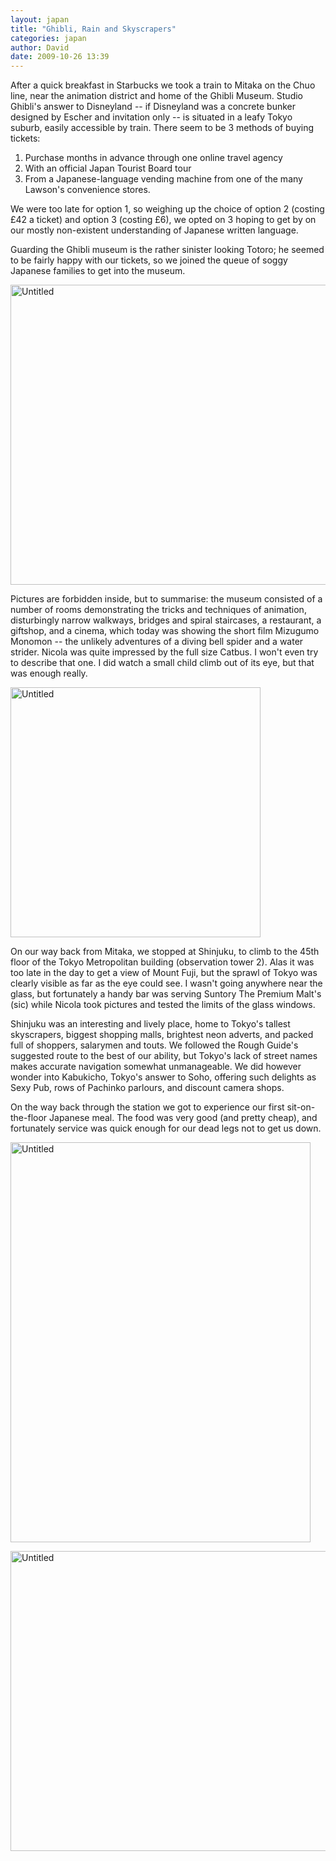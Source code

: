 ```yaml
---
layout: japan
title: "Ghibli, Rain and Skyscrapers"
categories: japan
author: David
date: 2009-10-26 13:39
---
```


After a quick breakfast in Starbucks we took a train to Mitaka on the Chuo line,
near the animation district and home of the Ghibli Museum. Studio Ghibli's
answer to Disneyland -- if Disneyland was a concrete bunker designed by Escher
and invitation only -- is situated in a leafy Tokyo suburb, easily accessible
by train. There seem to be 3 methods of buying tickets:

1. Purchase months in advance through one online travel agency
2. With an official Japan Tourist Board tour
3. From a Japanese-language vending machine from one of the many Lawson's convenience stores.

We were too late for option 1, so weighing up the choice of option 2 (costing
£42 a ticket) and option 3 (costing £6), we opted on 3 hoping to get by on
our mostly non-existent understanding of Japanese written language.

Guarding the Ghibli museum is the rather sinister looking Totoro; he seemed to
be fairly happy with our tickets, so we joined the queue of soggy Japanese
families to get into the museum.

<div class="flickr">
<a data-flickr-embed="true"  href="https://www.flickr.com/photos/davidbuckhurst/20083352836/in/album-72157656437904296/" title="Untitled"><img src="https://farm1.staticflickr.com/427/20083352836_93375511bd_z.jpg" width="640" height="480" alt="Untitled"></a>
</div>

<div>

<p>Pictures are forbidden inside, but to summarise: the museum consisted of a number of rooms demonstrating the tricks and techniques of animation, disturbingly narrow walkways, bridges and spiral staircases, a restaurant, a giftshop, and a cinema, which today was showing the short film Mizugumo Monomon -- the unlikely adventures of a diving bell spider and a water strider. Nicola was quite impressed by the full size Catbus. I won't even try to describe that one. I did watch a small child climb out of its eye, but that was enough really.</p>

<a data-flickr-embed="true"  href="https://www.flickr.com/photos/davidbuckhurst/19921637870/in/album-72157656437904296/" title="Untitled"><img src="https://farm1.staticflickr.com/264/19921637870_7b3f7f919f.jpg" width="400" height="400" alt="Untitled"></a>

<p>On our way back from Mitaka, we stopped at Shinjuku, to climb to the 45th floor of the Tokyo Metropolitan building (observation tower 2). Alas it was too late in the day to get a view of Mount Fuji, but the sprawl of Tokyo was clearly visible as far as the eye could see. I wasn't going anywhere near the glass, but fortunately a handy bar was serving Suntory The Premium Malt's (sic) while Nicola took pictures and tested the limits of the glass windows.</p>

<p>Shinjuku was an interesting and lively place, home to Tokyo's tallest skyscrapers, biggest shopping malls, brightest neon adverts, and packed full of shoppers, salarymen and touts. We followed the Rough Guide's suggested route to the best of our ability, but Tokyo's lack of street names makes accurate navigation somewhat unmanageable. We did however wonder into Kabukicho, Tokyo's answer to Soho, offering such delights as Sexy Pub, rows of Pachinko parlours, and discount camera shops.</p>

<p>On the way back through the station we got to experience our first sit-on-the-floor Japanese meal. The food was very good (and pretty cheap), and fortunately service was quick enough for our dead legs not to get us down.</p>

<a data-flickr-embed="true"  href="https://www.flickr.com/photos/davidbuckhurst/19922997449/in/album-72157656437904296/" title="Untitled"><img src="https://farm1.staticflickr.com/326/19922997449_9981ef20df_z.jpg" width="480" height="640" alt="Untitled"></a>

<div class="flickr">
<a data-flickr-embed="true"  href="https://www.flickr.com/photos/davidbuckhurst/20101696422/in/album-72157656437904296/" title="Untitled"><img src="https://farm1.staticflickr.com/327/20101696422_00ca92074a_z.jpg" width="640" height="480" alt="Untitled"></a>
</div>

</div>


